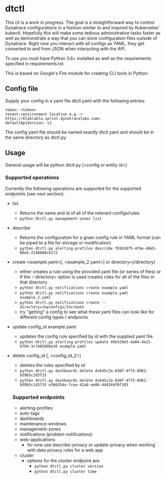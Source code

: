 # dtctl
This cli is a work in progress. The goal is a straightforward way to control Dynatrace configurations in a fashion similar to and inspired by Kubernetes' kubectl. Hopefully this will make some tedious administrative tasks faster as well as demonstrate a way that you can store configuration files outside of Dynatrace. Right now you interact with all configs as YAML, they get converted to and from JSON when interacting with the API.

To use you must have Python 3.6+ installed as well as the requirements specified in requirements.txt.

This is based on Google's Fire module for creating CLI tools in Python.

## Config file
Supply your config in a yaml file dtctl.yaml with the following entries:
```
token: <token>
tenant:<environment location e.g.-> https://blablabla.sprint.dynatracelabs.com>
defaultApiVersion: v1
```
The config yaml file should be named exactly dtctl.yaml and should be in the same directory as dtctl.py.
## Usage
General usage will be python dtctl.py <endpoint> <operation> [\<config or entity id>]
### Supported operations
Currently the following operations are supported for the supported endpoints (see next section):
* list
  - Returns the name and id of all of the relevant configs/rules
  - `python dtctl.py management-zones list`
* describe <id>
  - Returns the configuration for a given config rule in YAML format (can be piped to a file for storage or modification)
  - `python dtctl.py alerting-profiles describe fb5b38f5-4f6e-48e5-86e5-2148808cb1f2`
* create <example.yaml>[, <example_2.yaml>] or directory=(/directory)
  - either creates a rule using the provided yaml file (or series of files) or if the --directory= option is used creates rules for all of the files in that directory
  - `python dtctl.py notifications create example.yaml`
  - `python dtctl.py notifications create example.yaml example_2.yaml`
  - `python dtctl.py notifications create --directory=/myconfigs/tocreate`
  - try "getting" a config to see what these yaml files can look like for different config types / endpoints
* update config_id example.yaml
  - updates the config rule specified by id with the supplied yaml file
  - `python dtctl.py alerting-profiles update 49e329e5-4a04-4e21-b7b4-3c748589be16 example.yaml`
* delete config_id [, <config_id_2>]
  - deletes the rules specified by id
  - `python dtctl.py dashboards delete dc645c2a-038f-4f75-8981-b59b5c1d3f33`
  - `python dtctl.py dashboards delete dc645c2a-038f-4f75-8981-b59b5c1d3f33 e366354a-7cea-42a0-ae06-4d4244f0f103`
  
  ### Supported endpoints
  * alerting-profiles
  * auto-tags
  * dashboards
  * maintenance-windows
  * management-zones
  * notifications (problem notifications)
  * web-applications
    - for now use describe-privacy or update-privacy when working with data privacy rules for a web app
  * cluster
    - options for the cluster endpoint are:
      - `python dtctl.py cluster version`
      - `python dtctl.py cluster time`
